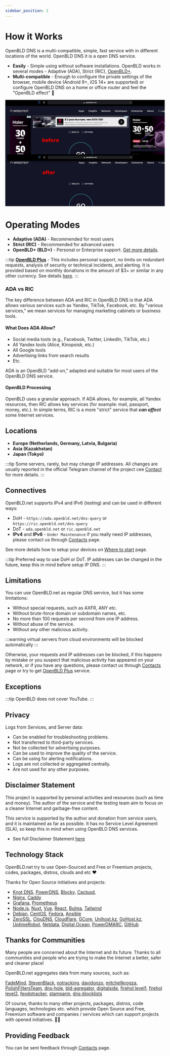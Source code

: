 ```yaml
---
sidebar_position: 2
---
```


# How it Works

OpenBLD DNS is a multi-compatible, simple, fast service with in different locations of the world. OpenBLD DNS it is a open DNS service.
- **Easily** - Simple using without software installations. OpenBLD works in several modes - Adaptive (ADA), Strict (RIC), [OpenBLD+](4.openbld-plus.md).
- **Multi-compatible** - Enough to configure the private settings of the browser, mobile device (Android 9+, iOS 14+ are supported) or configure OpenBLD DNS on a home or office router and feel the "OpenBLD effect" 🌱

![OpenBLD DNS](./img/speedtest-example_en.jpg)

# Operating Modes

- **Adaptive (ADA)** - Recommended for most users
- **Strict (RIC)** - Recommended for advanced users
- **OpenBLD+ (BLD+)** - Personal or Enterprise support. [Get more details](4.openbld-plus.md).

:::tip
**[OpenBLD Plus](4.openbld-plus.md)** - This includes personal support, no limits on redundant requests, analysis of security or technical incidents, and alerting. It is provided based on monthly donations in the amount of $3+ or similar in any other currency. 
See details [here](4.openbld-plus.md).
:::

### ADA vs RIC

The key difference between ADA and RIC in OpenBLD DNS is that ADA allows various services such as Yandex, TikTok, Facebook, etc. By "various services," we mean services for managing marketing cabinets or business tools.

#### What Does ADA Allow?

- Social media tools (e.g., Facebook, Twitter, LinkedIn, TikTok, etc.)
- All Yandex tools (Alice, Kinopoisk, etc.)
- All Google tools
- Advertising links from search results
- Etc.

ADA is an OpenBLD "add-on," adapted and suitable for most users of the OpenBLD DNS service.

#### OpenBLD Processing

OpenBLD uses a granular approach. If ADA allows, for example, all Yandex resources, 
then RIC allows key services (for example: mail, passport, money, etc.). In simple terms, RIC is a more "strict" service that **_can affect_** some Internet services.

## Locations

- **Europe (Netherlands, Germany, Latvia, Bulgaria)**
- **Asia (Kazakhstan)**
- **Japan (Tokyo)**

:::tip
Some servers, rarely, but may change IP addresses. 
All changes are usually reported in the official Telegram channel of the project cee [Contact](/docs/contacts.md) for more details.
:::

## Connectives

OpenBLD.net supports IPv4 and IPv6 (testing) and can be used in different ways:

- DoH - `https://ada.openbld.net/dns-query` or `https://ric.openbld.net/dns-query`
- DoT - `ada.openbld.net` or `ric.openbld.net`
- **IPv4** and **IPv6** - `Under Maintenance` if you really need IP addresses, please contact us through [Contacts](/docs/contacts.md) page.

See more details how to setup your devices on [Where to start](/docs/get-started/where-to-start/) page.

:::tip
Preferred way to use DoH or DoT.
IP addresses can be changed in the future, keep this in mind before setup IP DNS.
:::

## Limitations

You can use OpenBLD.net as regular DNS service, but it has some limitations:

- Without special requests, such as AXFR, ANY etc.
- Without brute-force domain or subdomain names, etc.
- No more than 100 requests per second from one IP address.
- Without abuse of the service.
- Without any other malicious activity.

:::warning
virtual servers from cloud environments will be blocked automatically
:::

Otherwise, your requests and IP addresses can be blocked, if this happens by mistake or you suspect that malicious activity 
has appeared on your network, or if you have any questions, please contact us through [Contacts](/docs/contacts.md) page 
or try to get [OpenBLD Plus](4.openbld-plus.md) service.

## Exceptions

:::tip
OpenBLD does not cover YouTube.
:::

## Privacy

Logs from Services, and Server data:
- Can be enabled for troubleshooting problems.
- Not transferred to third-party services.
- Not be collected for advertising purposes.
- Can be used to improve the quality of the service.
- Can be using for alerting notifications.
- Logs are not collected or aggregated centrally.
- Are not used for any other purposes.

## Disclaimer Statement

This project is supported by personal activities and resources (such as time and money). The author of the service and the testing team aim to focus on a cleaner Internet and garbage-free content.

This service is supported by the author and donation from service users, and it is maintained as far as possible. It has no Service Level Agreement (SLA), so keep this in mind when using OpenBLD DNS services.

- See full Disclaimer Statement [here](/docs/disclaimer.md)

## Technology Stack

OpenBLD.net try to use Open-Sourced and Free or Freemium projects, codes, packages, distros, clouds and etc ♥️

Thanks for Open Source initiatives and projects:
- [Knot DNS](https://www.knot-dns.cz/), [PowerDNS](https://www.powerdns.com/), [Blocky](https://0xerr0r.github.io/blocky/), [Cactusd](https://github.com/m0zgen/cactusd), 
- [Nginx](https://github.com/nginx), [Caddy](https://github.com/caddyserver/caddy)
- [Grafana](https://grafana.com/), [Prometheus](https://prometheus.io/)
- [Node.js](https://nodejs.org/en), [Nuxt](https://nuxt.com/), [Vue](https://vuejs.org/), [React](https://react.dev/), [Bulma](https://bulma.io/), [Tailwind](https://tailwindcss.com/)
- [Debian](https://www.debian.org/), [CentOS](https://www.centos.org/), [Fedora](https://fedoraproject.org/), [Ansible](https://www.ansible.com/)
- [ZeroSSL](https://zerossl.com/), [ClouDNS](https://www.cloudns.net), [Cloudflare](https://www.cloudflare.com/), [GCore](https://gcore.com/), [Unihost.kz](https://unihost.kz/en/), [GoHost.kz](https://gohost.kz/), [UptimeRobot](https://uptimerobot.com/), [Netdata](https://www.netdata.cloud/), [Digital Ocean](https://www.digitalocean.com/), [PowerDMARC](https://powerdmarc.com/), [GitHub](https://github.com)

## Thanks for Communities

Many people are concerned about the Internet and its future. Thanks to all communities and people who are trying to make the Internet a better, safer and cleaner place!

OpenBLD.net aggregates data from many sources, such as:

[FadeMind](https://github.com/FadeMind/hosts.extras),
[StevenBlack](https://github.com/StevenBlack/hosts),
[notracking](https://github.com/notracking/hosts-blocklists),
[davidonzo](https://github.com/davidonzo/Threat-Intel),
[mitchellkrogza](https://github.com/mitchellkrogza/Badd-Boyz-Hosts),
[PolishFiltersTeam](https://raw.githubusercontent.com/PolishFiltersTeam/KADhosts/master/KADhosts.txt),
[dns-hole](https://github.com/m0zgen/dns-hole),
[bld-agregator](https://github.com/m0zgen/bld-agregator),
[digitalside](https://osint.digitalside.it/Threat-Intel/lists/latestips.txt),
[firehol level1](https://iplists.firehol.org/files/firehol_level1.netset),
[firehol level2](https://raw.githubusercontent.com/firehol/blocklist-ipsets/master/firehol_level2.netset),
[feodotracker](https://feodotracker.abuse.ch/downloads/ipblocklist_recommended.txt),
[stamparm](https://raw.githubusercontent.com/stamparm/ipsum/master/levels/2.txt), [dns-blocklists](https://github.com/hagezi/dns-blocklists)

Of course, thanks to many other projects, packages, distros, code languages,
technologies etc. which provide Open Source and Free, Freemium software and companies / services which can support projects with opened initiatives. 🤜🤛

## Providing Feedback

You can be sent feedback through [Contacts](/docs/contacts.md) page.
